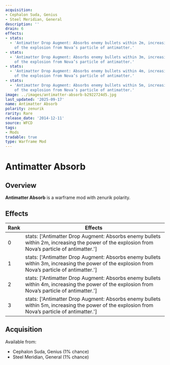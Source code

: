 ```yaml
---
acquisition:
- Cephalon Suda, Genius
- Steel Meridian, General
description: ''
drain: 6
effects:
- stats:
  - 'Antimatter Drop Augment: Absorbs enemy bullets within 2m, increasing the power
    of the explosion from Nova’s particle of antimatter.'
- stats:
  - 'Antimatter Drop Augment: Absorbs enemy bullets within 3m, increasing the power
    of the explosion from Nova’s particle of antimatter.'
- stats:
  - 'Antimatter Drop Augment: Absorbs enemy bullets within 4m, increasing the power
    of the explosion from Nova’s particle of antimatter.'
- stats:
  - 'Antimatter Drop Augment: Absorbs enemy bullets within 5m, increasing the power
    of the explosion from Nova’s particle of antimatter.'
image: ../images/antimatter-absorb-b2922724d5.jpg
last_updated: '2025-09-17'
name: Antimatter Absorb
polarity: zenurik
rarity: Rare
release_date: '2014-12-11'
source: WFCD
tags:
- Mods
tradable: true
type: Warframe Mod
---
```


# Antimatter Absorb

## Overview

**Antimatter Absorb** is a warframe mod with zenurik polarity.

## Effects

| Rank | Effects |
|------|----------|
| 0 | stats: ['Antimatter Drop Augment: Absorbs enemy bullets within 2m, increasing the power of the explosion from Nova’s particle of antimatter.'] |
| 1 | stats: ['Antimatter Drop Augment: Absorbs enemy bullets within 3m, increasing the power of the explosion from Nova’s particle of antimatter.'] |
| 2 | stats: ['Antimatter Drop Augment: Absorbs enemy bullets within 4m, increasing the power of the explosion from Nova’s particle of antimatter.'] |
| 3 | stats: ['Antimatter Drop Augment: Absorbs enemy bullets within 5m, increasing the power of the explosion from Nova’s particle of antimatter.'] |

## Acquisition

Available from:
- Cephalon Suda, Genius (1% chance)
- Steel Meridian, General (1% chance)

